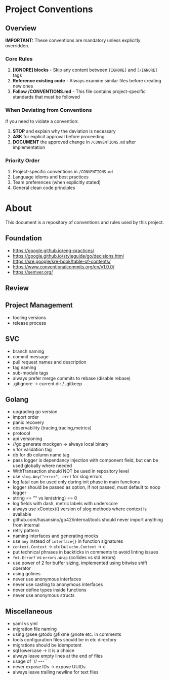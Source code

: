 # Project Conventions

## Overview

**IMPORTANT:** These conventions are mandatory unless explicitly overridden.

### Core Rules

1. **[IGNORE] blocks** - Skip any content between `[IGNORE]` and `[/IGNORE]` tags
2. **Reference existing code** - Always examine similar files before creating new ones
3. **Follow /CONVENTIONS.md** - This file contains project-specific standards that must be followed

### When Deviating from Conventions

If you need to violate a convention:

1. **STOP** and explain why the deviation is necessary
2. **ASK** for explicit approval before proceeding
3. **DOCUMENT** the approved change in `/CONVENTIONS.md` after implementation

### Priority Order

1. Project-specific conventions in `/CONVENTIONS.md`
2. Language idioms and best practices
3. Team preferences (when explicitly stated)
4. General clean code principles

# About

This document is a repository of conventions and rules used by this project.

## Foundation

* https://google.github.io/eng-practices/
* https://google.github.io/styleguide/go/decisions.html
* https://sre.google/sre-book/table-of-contents/
* https://www.conventionalcommits.org/en/v1.0.0/
* https://semver.org/

## Review

## Project Management

* tooling versions
* release process

## SVC

* branch naming
* commit message
* pull request names and description
* tag naming
* sub-module tags
* always prefer merge commits to rebase (disable rebase)
* .gitignore -> current dir / .gitkeep

## Golang

* upgrading go version
* import order
* panic recovery
* observability (tracing,tracing,metrics)
* protocol
* api versioning
* //go:generate mockgen -> always local binary
* v for validation tag
* db for db column name tag
* pass logger is dependancy injection with component field, but can be used globally where needed
* WithTransaction should NOT be used in repository level
* use `slog.Any("error", err)` for slog errors
* log.fatal can be used only during init phase in main functions
* logger should be passed as option, if not passed, must default to noop logger
* string == "" vs len(string) == 0
* log fields with dash, metric labels with underscore
* always use xContext() version of slog methods where context is available
* github.com/hasansino/go42/internal/tools should never import anything from internal
* retry pattern
* naming interfaces and generating mocks
* use `any` instead of `interface{}` in function signatures
* `context.Context` -> ctx but `echo.Context` -> c
* put technical phrases in backticks in comments to avoid linting issues
* `fmt.Errorf` vs `errors.Wrap` (collides vs std errors)
* use power of 2 for buffer sizing, implemented using bitwise shift operator
* using golines
* never use anonymous interfaces
* never use casting to anonymous interfaces
* never define types inside functions
* never use anonymous structs

## Miscellaneous

* yaml vs yml
* migration file naming
* using @see @todo @fixme @note etc. in comments
* tools configuration files should be in etc directory
* migrations should be idempotent
* sql lowercase -> it is a choice
* always leave empty lines at the end of files
* usage of `// ---``
* never expose IDs -> expose UUIDs
* always leave trailing newline for text files
